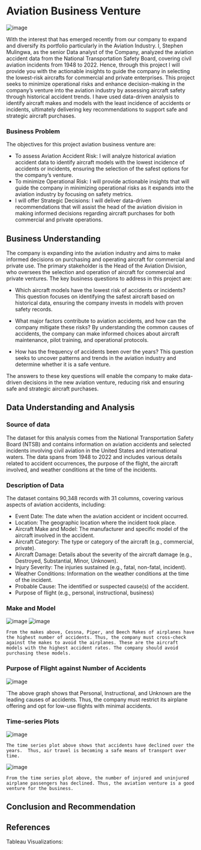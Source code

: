 # Aviation Business Venture
![image](https://github.com/user-attachments/assets/df7993c9-481b-45fa-890f-a74188b2be62)

With the interest that has emerged recently from our company to expand and diversify its portfolio particularly in the Aviation Industry. I, Stephen Mulingwa, as the senior Data analyst of the Company, analyzed the aviation accident data from the National Transportation Safety Board, covering civil aviation incidents from 1948 to 2022. Hence, through this project I will provide you with the actionable insights to guide the company in selecting the lowest-risk aircrafts for commercial and private enterprises. This project seeks to minimize operational risks and enhance decision-making in the company’s venture into the aviation industry by assessing aircraft safety through historical accident trends. I have used data-driven analysis to identify aircraft makes and models with the least incidence of accidents or incidents, ultimately delivering key recommendations to support safe and strategic aircraft purchases.

### Business Problem
The objectives for this project aviation business venture are:
* To assess Aviation Accident Risk: I will analyze historical aviation accident data to identify aircraft models with the lowest incidence of accidents or incidents, ensuring the selection of the safest options for the company’s venture.
* To minimize Operational Risk: I will provide actionable insights that will guide the company in minimizing operational risks as it expands into the aviation industry by focusing on safety metrics.
* I will offer Strategic Decisions: I will deliver data-driven recommendations that will assist the head of the aviation division in making informed decisions regarding aircraft purchases for both commercial and private operations.

## Business Understanding
The company is expanding into the aviation industry and aims to make informed decisions on purchasing and operating aircraft for commercial and private use. The primary stakeholder is the Head of the Aviation Division, who oversees the selection and operation of aircraft for commercial and private ventures. The key business questions to address in this project are:

* Which aircraft models have the lowest risk of accidents or incidents?
This question focuses on identifying the safest aircraft based on historical data, ensuring the company invests in models with proven safety records.

* What major factors contribute to aviation accidents, and how can the company mitigate these risks?
By understanding the common causes of accidents, the company can make informed choices about aircraft maintenance, pilot training, and operational protocols.

* How has the frequency of accidents been over the years?
This question seeks to uncover patterns and trends in the aviation industry and determine whether it is a safe venture.

The answers to these key questions will enable the company to make data-driven decisions in the new aviation venture, reducing risk and ensuring safe and strategic aircraft purchases.


## Data Understanding and Analysis
### Source of data
The dataset for this analysis comes from the National Transportation Safety Board (NTSB) and contains information on aviation accidents and selected incidents involving civil aviation in the United States and international waters. The data spans from 1948 to 2022 and includes various details related to accident occurrences, the purpose of the flight, the aircraft involved, and weather conditions at the time of the incidents.

### Description of Data
The dataset contains 90,348 records with 31 columns, covering various aspects of aviation accidents, including:
* Event Date: The date when the aviation accident or incident occurred.
* Location: The geographic location where the incident took place.
* Aircraft Make and Model: The manufacturer and specific model of the aircraft involved in the accident.
* Aircraft Category: The type or category of the aircraft (e.g., commercial, private).
* Aircraft Damage: Details about the severity of the aircraft damage (e.g., Destroyed, Substantial, Minor, Unknown).
* Injury Severity: The injuries sustained (e.g., fatal, non-fatal, incident).
* Weather Conditions: Information on the weather conditions at the time of the incident.
* Probable Cause: The identified or suspected cause(s) of the accident.
* Purpose of flight (e.g., personal, instructional, business)

### Make and Model
![image](https://github.com/user-attachments/assets/7ad1fa47-6fea-4220-b534-fc69ac977943)
![image](https://github.com/user-attachments/assets/30f84607-15d7-484e-9428-19370bd3d94d)

`From the makes above, Cessna, Piper, and Beech Makes of airplanes have the highest number of accidents.
Thus, the company must cross-check against the makes to avoid the airplanes.
These are the aircraft models with the highest accident rates. The company should avoid purchasing these models.`

### Purpose of Flight against Number of Accidents
![image](https://github.com/user-attachments/assets/022b4cb5-d40b-4fa2-a47e-e8035440c26e)

`The above graph shows that Personal, Instructional, and Unknown are the leading causes of accidents.
Thus, the company must restrict its airplane offering and opt for low-use flights with minimal accidents.

### Time-series Plots
![image](https://github.com/user-attachments/assets/2073411f-3f28-42c7-8e65-ea2ccefa133d)

`The time series plot above shows that accidents have declined over the years. 
Thus, air travel is becoming a safe means of transport over time.`

![image](https://github.com/user-attachments/assets/4fa87e63-a778-45aa-9318-646fb2bcffd4)

`From the time series plot above, the number of injured and uninjured airplane passengers has declined.
Thus, the aviation venture is a good venture for the business.`

## Conclusion and Recommendation



## References


Tableau Visualizations:


